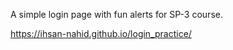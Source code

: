A simple login page with fun alerts for SP-3 course.

https://ihsan-nahid.github.io/login_practice/

